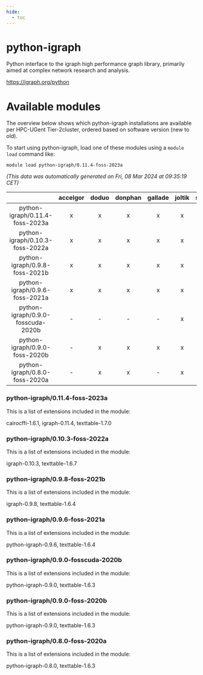 ```yaml
---
hide:
  - toc
---
```


python-igraph
=============


Python interface to the igraph high performance graph library, primarily aimed at complex network research and analysis.

https://igraph.org/python
# Available modules


The overview below shows which python-igraph installations are available per HPC-UGent Tier-2cluster, ordered based on software version (new to old).

To start using python-igraph, load one of these modules using a `module load` command like:

```shell
module load python-igraph/0.11.4-foss-2023a
```

*(This data was automatically generated on Fri, 08 Mar 2024 at 09:35:19 CET)*  

| |accelgor|doduo|donphan|gallade|joltik|skitty|
| :---: | :---: | :---: | :---: | :---: | :---: | :---: |
|python-igraph/0.11.4-foss-2023a|x|x|x|x|x|x|
|python-igraph/0.10.3-foss-2022a|x|x|x|x|x|x|
|python-igraph/0.9.8-foss-2021b|x|x|x|x|x|x|
|python-igraph/0.9.6-foss-2021a|x|x|x|x|x|x|
|python-igraph/0.9.0-fosscuda-2020b|-|-|-|-|x|-|
|python-igraph/0.9.0-foss-2020b|-|x|x|x|x|x|
|python-igraph/0.8.0-foss-2020a|-|x|x|-|x|x|


### python-igraph/0.11.4-foss-2023a

This is a list of extensions included in the module:

cairocffi-1.6.1, igraph-0.11.4, texttable-1.7.0

### python-igraph/0.10.3-foss-2022a

This is a list of extensions included in the module:

igraph-0.10.3, texttable-1.6.7

### python-igraph/0.9.8-foss-2021b

This is a list of extensions included in the module:

igraph-0.9.8, texttable-1.6.4

### python-igraph/0.9.6-foss-2021a

This is a list of extensions included in the module:

python-igraph-0.9.6, texttable-1.6.4

### python-igraph/0.9.0-fosscuda-2020b

This is a list of extensions included in the module:

python-igraph-0.9.0, texttable-1.6.3

### python-igraph/0.9.0-foss-2020b

This is a list of extensions included in the module:

python-igraph-0.9.0, texttable-1.6.3

### python-igraph/0.8.0-foss-2020a

This is a list of extensions included in the module:

python-igraph-0.8.0, texttable-1.6.3